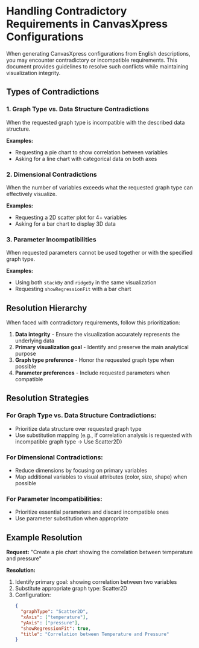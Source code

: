 # Handling Contradictory Requirements in CanvasXpress Configurations

When generating CanvasXpress configurations from English descriptions, you may encounter contradictory or incompatible requirements. This document provides guidelines to resolve such conflicts while maintaining visualization integrity.

## Types of Contradictions

### 1. Graph Type vs. Data Structure Contradictions
When the requested graph type is incompatible with the described data structure.

**Examples:**
- Requesting a pie chart to show correlation between variables
- Asking for a line chart with categorical data on both axes

### 2. Dimensional Contradictions
When the number of variables exceeds what the requested graph type can effectively visualize.

**Examples:**
- Requesting a 2D scatter plot for 4+ variables
- Asking for a bar chart to display 3D data

### 3. Parameter Incompatibilities
When requested parameters cannot be used together or with the specified graph type.

**Examples:**
- Using both `stackBy` and `ridgeBy` in the same visualization
- Requesting `showRegressionFit` with a bar chart

## Resolution Hierarchy

When faced with contradictory requirements, follow this prioritization:

1. **Data integrity** - Ensure the visualization accurately represents the underlying data
2. **Primary visualization goal** - Identify and preserve the main analytical purpose
3. **Graph type preference** - Honor the requested graph type when possible
4. **Parameter preferences** - Include requested parameters when compatible

## Resolution Strategies

### For Graph Type vs. Data Structure Contradictions:
- Prioritize data structure over requested graph type
- Use substitution mapping (e.g., if correlation analysis is requested with incompatible graph type → Use Scatter2D)

### For Dimensional Contradictions:
- Reduce dimensions by focusing on primary variables
- Map additional variables to visual attributes (color, size, shape) when possible

### For Parameter Incompatibilities:
- Prioritize essential parameters and discard incompatible ones
- Use parameter substitution when appropriate

## Example Resolution

**Request:** "Create a pie chart showing the correlation between temperature and pressure"

**Resolution:**
1. Identify primary goal: showing correlation between two variables
2. Substitute appropriate graph type: Scatter2D
3. Configuration:
   ```json
   {
     "graphType": "Scatter2D",
     "xAxis": ["temperature"],
     "yAxis": ["pressure"],
     "showRegressionFit": true,
     "title": "Correlation between Temperature and Pressure"
   }
